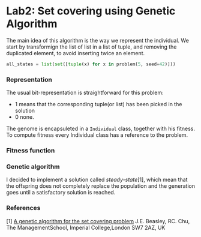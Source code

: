 # Lab2: Set covering using Genetic Algorithm

The main idea of this algorithm is the way we represent the individual. We start by transformign the list of list in a list of tuple, and removing the duplicated element, to avoid inserting twice an element.

```python
all_states = list(set([tuple(x) for x in problem(5, seed=42)]))
```

### Representation

The usual bit-representation is straightforward for this problem:

- 1 means that the corresponding tuple(or list) has been picked in the solution
- 0 none.

The genome is encapsuleted in a `Individual` class, together with his fitness. To compute fitness every Individual class has a reference to the problem.

### Fitness function

### Genetic algorithm

I decided to implement a solution called _steady-state_[1], which mean that the offspring does not completely replace the population and the generation goes until a satisfactory solution is reached.

### References

[1] [A genetic algorithm for the set covering problem](https://reader.elsevier.com/reader/sd/pii/037722179500159X?token=78C4D65C25B633E43DE06B0707227F5C0B6A2B802A822088598CE4D2F63E3FCA9C8AE9113276FEC4996AAA804F38D099&originRegion=eu-west-1&originCreation=20221102071947) J.E. Beasley, RC. Chu, The ManagementSchool, Imperial College,London SW7 2AZ, UK
